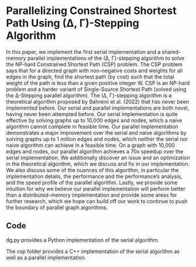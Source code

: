 # Parallelizing Constrained Shortest Path Using (∆, Γ)-Stepping Algorithm

In this paper, we implement the first serial implementation and a shared-memory parallel implementations of
the (∆, Γ)-stepping algorithm to solve the NP-hard Constrained Shortest Path (CSP) problem. The
CSP problem says that for a directed graph with non-negative costs and weights for all edges in the
graph, find the shortest path (by cost) such that the total weight of the path is less than a given positive
integer W. CSP is an NP-hard problem and a harder variant of Single-Source Shortest Path (solved
using the ∆-Stepping parallel algorithm). The (∆, Γ)-stepping algorithm is a theoretical algorithm
proposed by Bahreini et al. (2022) that has never been implemented before. Our serial and parallel
implementations are both novel, having never been attempted before. Our serial implementation
is quite effective by solving graphs up to 10,000 edges and nodes, which a naive algorithm cannot
complete in feasible time. Our parallel implementation demonstrates a major improvement over the
serial and naive algorithms by solving graphs up to 1 million edges and nodes, which neither the serial
nor naive algorithm can achieve in a feasible time. On a graph with 10,000 edges and nodes, our
parallel algorithm achieves a 70x speedup over the serial implementation. We additionally discover an
issue and an optimization in the theoretical algorithm, which we discuss and fix in our implementation.
We also discuss some of the nuances of this algorithm, in particular the implementation details, the
performance and the performance’s analysis, and the speed profile of the parallel algorithm. Lastly,
we provide some intuition for why we believe our parallel implementation will perform better than a
distributed-memory implementation and provide some areas for further research, which we hope can
build off our work to continue to push the boundary of parallel graph algorithms.

## Code

dg.py provides a Python implementation of the serial algorithm.

The csp folder provides a C++ implementation of the serial algorithm as well as a parallel implementation.
